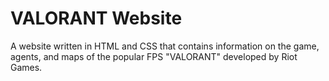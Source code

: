 # VALORANT Website
A website written in HTML and CSS that contains information on the game, agents, and maps of the popular FPS "VALORANT" developed by Riot Games.